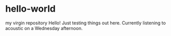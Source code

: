 # hello-world
my virgin repository
Hello! Just testing things out here.
Currently listening to acoustic on a Wednesday afternoon.
